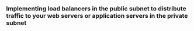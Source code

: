 ### Implementing load balancers in the public subnet to distribute traffic to your web servers or application servers in the private subnet
